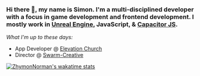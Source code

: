 ### Hi there 👋, my name is Simon. I'm a multi-disciplined developer with a focus in game development and frontend development. I mostly work in [Unreal Engine](https://unrealengine.com/), JavaScript, & [Capacitor JS](https://capacitorjs.com/). 

*What I'm up to these days:*
- App Developer @ [Elevation Church](https://elevationchurch.org) 
- Director @ [Swarm-Creative](https://github.com/Swarm-Creative)

<!--
**ZhymonNorman/ZhymonNorman** is a ✨ _special_ ✨ repository because its `README.md` (this file) appears on your GitHub profile.

Here are some ideas to get you started:

- 🔭 I’m currently working on ...
- 🌱 I’m currently learning ...
- 👯 I’m looking to collaborate on ...
- 🤔 I’m looking for help with ...
- 💬 Ask me about ...
- 📫 How to reach me: ...
- 😄 Pronouns: ...
- ⚡ Fun fact: ...
-->

[![ZhymonNorman's wakatime stats](https://github-readme-stats.vercel.app/api/wakatime?username=ZhymonNorman)](https://github.com/anuraghazra/github-readme-stats)
